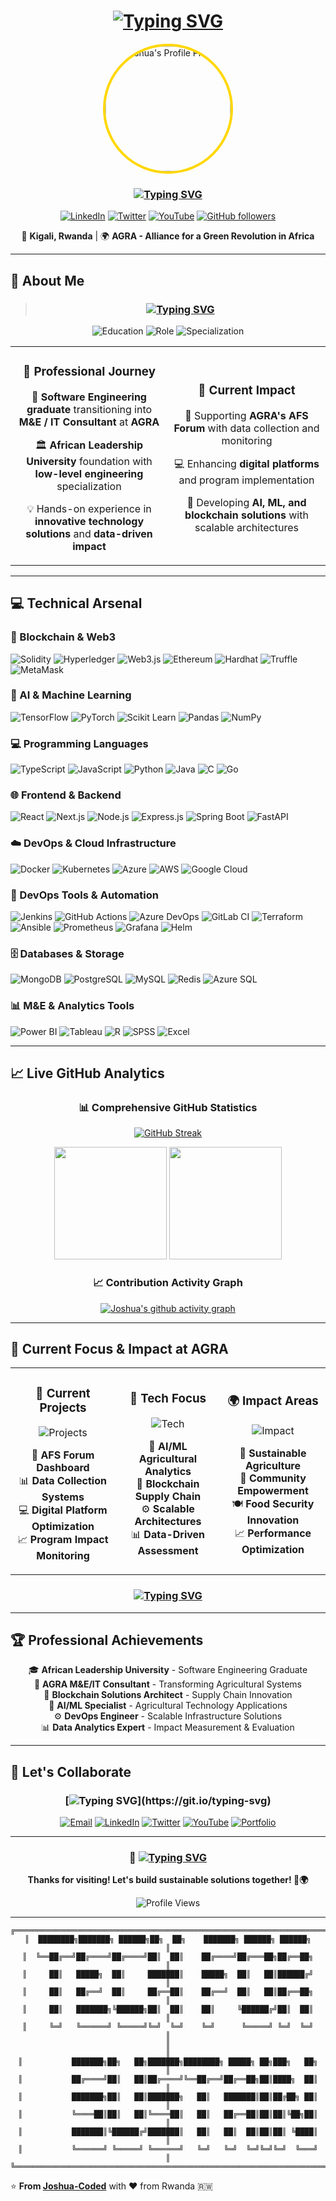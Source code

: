 <div align="center">
  
# [![Typing SVG](https://readme-typing-svg.herokuapp.com?font=Fira+Code&weight=600&size=28&duration=3000&pause=1000&color=FFD700&center=true&vCenter=true&multiline=true&width=800&height=100&lines=Hi+there%2C+I'm+Joshua+Alana!+%F0%9F%91%8B;M%26E+%2F+IT+Consultant+%40+AGRA+%F0%9F%8C%B1)](https://git.io/typing-svg)

<img src="https://github.com/Joshua-Coded.png" alt="Joshua's Profile Picture" width="200" height="200" style="border-radius: 50%; border: 4px solid #FFD700;" />

### [![Typing SVG](https://readme-typing-svg.herokuapp.com?font=Fira+Code&size=18&duration=2000&pause=1000&color=FFD700&center=true&vCenter=true&width=800&lines=Software+Engineering+Enthusiast+%7C+Blockchain+Engineer;AI%2FML+Specialist+%7C+DevOps+Engineer+%7C+M%26E+Consultant;Transforming+Agri-Food+Systems+Through+Technology+%F0%9F%8C%8D)](https://git.io/typing-svg)

[![LinkedIn](https://img.shields.io/badge/LinkedIn-0077B5?style=for-the-badge&logo=linkedin&logoColor=white)](https://www.linkedin.com/in/joshua-alana-5760b3196/)
[![Twitter](https://img.shields.io/badge/Twitter-1DA1F2?style=for-the-badge&logo=twitter&logoColor=white)](https://twitter.com/devjosh2023)
[![YouTube](https://img.shields.io/badge/YouTube-FF0000?style=for-the-badge&logo=youtube&logoColor=white)](https://youtube.com/@devjosh2023)
[![GitHub followers](https://img.shields.io/github/followers/Joshua-Coded?style=for-the-badge&color=FFD700&labelColor=000000)](https://github.com/Joshua-Coded)

📍 **Kigali, Rwanda** | 🌍 **AGRA - Alliance for a Green Revolution in Africa**

</div>

---

## 🌟 About Me

<div align="center">

> ### [![Typing SVG](https://readme-typing-svg.herokuapp.com?font=Fira+Code&size=16&duration=4000&pause=2000&color=FFD700&center=true&vCenter=true&width=600&lines=%22Turning+tech+into+tools+for+a+better+tomorrow.%22)](https://git.io/typing-svg)

</div>

<div align="center">

![Education](https://img.shields.io/badge/🎓_Education-African_Leadership_University-FFD700?style=for-the-badge&logoColor=black)
![Role](https://img.shields.io/badge/🌱_Current_Role-M%26E_IT_Consultant_@_AGRA-FFD700?style=for-the-badge&logoColor=black)
![Specialization](https://img.shields.io/badge/⚙️_Specialization-Low--level_Engineering-FFD700?style=for-the-badge&logoColor=black)

</div>

<div align="center">

<table>
<tr>
<td width="50%" align="center">

### 🎯 **Professional Journey**
🌱 **Software Engineering graduate** transitioning into **M&E / IT Consultant** at **AGRA**

🏛️ **African Leadership University** foundation with **low-level engineering** specialization

💡 Hands-on experience in **innovative technology solutions** and **data-driven impact**

</td>
<td width="50%" align="center">

### 🚀 **Current Impact**
🌾 Supporting **AGRA's AFS Forum** with data collection and monitoring

💻 Enhancing **digital platforms** and program implementation

🤖 Developing **AI, ML, and blockchain solutions** with scalable architectures

</td>
</tr>
</table>

</div>

---

## 💻 Technical Arsenal

### 🔗 Blockchain & Web3
![Solidity](https://img.shields.io/badge/Solidity-363636?style=for-the-badge&logo=solidity&logoColor=white)
![Hyperledger](https://img.shields.io/badge/hyperledger-2F3134?style=for-the-badge&logo=hyperledger&logoColor=white)
![Web3.js](https://img.shields.io/badge/Web3.js-F16822?style=for-the-badge&logo=web3.js&logoColor=white)
![Ethereum](https://img.shields.io/badge/Ethereum-3C3C3D?style=for-the-badge&logo=ethereum&logoColor=white)
![Hardhat](https://img.shields.io/badge/Hardhat-FFF100?style=for-the-badge&logo=hardhat&logoColor=black)
![Truffle](https://img.shields.io/badge/Truffle-5E4692?style=for-the-badge&logo=truffle&logoColor=white)
![MetaMask](https://img.shields.io/badge/MetaMask-F6851B?style=for-the-badge&logo=metamask&logoColor=white)

### 🤖 AI & Machine Learning
![TensorFlow](https://img.shields.io/badge/TensorFlow-FF6F00?style=for-the-badge&logo=tensorflow&logoColor=white)
![PyTorch](https://img.shields.io/badge/PyTorch-EE4C2C?style=for-the-badge&logo=pytorch&logoColor=white)
![Scikit Learn](https://img.shields.io/badge/scikit_learn-F7931E?style=for-the-badge&logo=scikit-learn&logoColor=white)
![Pandas](https://img.shields.io/badge/Pandas-2C2D72?style=for-the-badge&logo=pandas&logoColor=white)
![NumPy](https://img.shields.io/badge/numpy-%23013243.svg?style=for-the-badge&logo=numpy&logoColor=white)

### 💻 Programming Languages
![TypeScript](https://img.shields.io/badge/TypeScript-007ACC?style=for-the-badge&logo=typescript&logoColor=white)
![JavaScript](https://img.shields.io/badge/JavaScript-F7DF1E?style=for-the-badge&logo=javascript&logoColor=black)
![Python](https://img.shields.io/badge/Python-3776AB?style=for-the-badge&logo=python&logoColor=white)
![Java](https://img.shields.io/badge/Java-ED8B00?style=for-the-badge&logo=java&logoColor=white)
![C](https://img.shields.io/badge/C-00599C?style=for-the-badge&logo=c&logoColor=white)
![Go](https://img.shields.io/badge/Go-00ADD8?style=for-the-badge&logo=go&logoColor=white)

### 🌐 Frontend & Backend
![React](https://img.shields.io/badge/React-20232A?style=for-the-badge&logo=react&logoColor=61DAFB)
![Next.js](https://img.shields.io/badge/Next.js-000000?style=for-the-badge&logo=next.js&logoColor=white)
![Node.js](https://img.shields.io/badge/Node.js-43853D?style=for-the-badge&logo=node.js&logoColor=white)
![Express.js](https://img.shields.io/badge/Express.js-404D59?style=for-the-badge)
![Spring Boot](https://img.shields.io/badge/Spring_Boot-6DB33F?style=for-the-badge&logo=spring-boot&logoColor=white)
![FastAPI](https://img.shields.io/badge/FastAPI-005571?style=for-the-badge&logo=fastapi)

### ☁️ DevOps & Cloud Infrastructure
![Docker](https://img.shields.io/badge/Docker-2496ED?style=for-the-badge&logo=docker&logoColor=white)
![Kubernetes](https://img.shields.io/badge/Kubernetes-326CE5?style=for-the-badge&logo=kubernetes&logoColor=white)
![Azure](https://img.shields.io/badge/Microsoft_Azure-0089D0?style=for-the-badge&logo=microsoft-azure&logoColor=white)
![AWS](https://img.shields.io/badge/AWS-232F3E?style=for-the-badge&logo=amazon-aws&logoColor=white)
![Google Cloud](https://img.shields.io/badge/Google_Cloud-4285F4?style=for-the-badge&logo=google-cloud&logoColor=white)

### 🔧 DevOps Tools & Automation
![Jenkins](https://img.shields.io/badge/Jenkins-D24939?style=for-the-badge&logo=jenkins&logoColor=white)
![GitHub Actions](https://img.shields.io/badge/GitHub_Actions-2088FF?style=for-the-badge&logo=github-actions&logoColor=white)
![Azure DevOps](https://img.shields.io/badge/Azure_DevOps-0078D4?style=for-the-badge&logo=azure-devops&logoColor=white)
![GitLab CI](https://img.shields.io/badge/GitLab_CI-FC6D26?style=for-the-badge&logo=gitlab&logoColor=white)
![Terraform](https://img.shields.io/badge/Terraform-623CE4?style=for-the-badge&logo=terraform&logoColor=white)
![Ansible](https://img.shields.io/badge/Ansible-EE0000?style=for-the-badge&logo=ansible&logoColor=white)
![Prometheus](https://img.shields.io/badge/Prometheus-E6522C?style=for-the-badge&logo=prometheus&logoColor=white)
![Grafana](https://img.shields.io/badge/Grafana-F46800?style=for-the-badge&logo=grafana&logoColor=white)
![Helm](https://img.shields.io/badge/Helm-0F1689?style=for-the-badge&logo=helm&logoColor=white)

### 🗄️ Databases & Storage
![MongoDB](https://img.shields.io/badge/MongoDB-4EA94B?style=for-the-badge&logo=mongodb&logoColor=white)
![PostgreSQL](https://img.shields.io/badge/PostgreSQL-316192?style=for-the-badge&logo=postgresql&logoColor=white)
![MySQL](https://img.shields.io/badge/MySQL-00000F?style=for-the-badge&logo=mysql&logoColor=white)
![Redis](https://img.shields.io/badge/Redis-DC382D?style=for-the-badge&logo=redis&logoColor=white)
![Azure SQL](https://img.shields.io/badge/Azure_SQL-0078D4?style=for-the-badge&logo=microsoft-sql-server&logoColor=white)

### 📊 M&E & Analytics Tools
![Power BI](https://img.shields.io/badge/Power_BI-F2C811?style=for-the-badge&logo=power-bi&logoColor=white)
![Tableau](https://img.shields.io/badge/Tableau-E97627?style=for-the-badge&logo=tableau&logoColor=white)
![R](https://img.shields.io/badge/R-276DC3?style=for-the-badge&logo=r&logoColor=white)
![SPSS](https://img.shields.io/badge/SPSS-052FAD?style=for-the-badge&logo=ibm&logoColor=white)
![Excel](https://img.shields.io/badge/Microsoft_Excel-217346?style=for-the-badge&logo=microsoft-excel&logoColor=white)

---

## 📈 Live GitHub Analytics

<div align="center">

### 📊 Comprehensive GitHub Statistics
  
[![GitHub Streak](https://streak-stats.demolab.com/?user=Joshua-Coded&theme=golden&border_radius=20&ring=FFD700&fire=FFD700&currStreakLabel=FFD700)](https://git.io/streak-stats)

<img height="180em" src="https://github-readme-stats.vercel.app/api?username=Joshua-Coded&show_icons=true&theme=dark&include_all_commits=true&count_private=true&border_radius=20&title_color=FFD700&icon_color=FFD700&text_color=ffffff&bg_color=0d1117"/>
<img height="180em" src="https://github-readme-stats.vercel.app/api/top-langs/?username=Joshua-Coded&layout=compact&langs_count=8&theme=dark&border_radius=20&title_color=FFD700&text_color=ffffff&bg_color=0d1117"/>

### 📈 Contribution Activity Graph
[![Joshua's github activity graph](https://github-readme-activity-graph.vercel.app/graph?username=Joshua-Coded&theme=github-compact&color=FFD700&line=FFD700&point=ffffff&area=true&hide_border=true)](https://github.com/ashutosh00710/github-readme-activity-graph)

</div>

---

## 🎯 Current Focus & Impact at AGRA

<div align="center">

<table>
<tr>
<td width="33%" align="center">

### 🚀 **Current Projects**
![Projects](https://img.shields.io/badge/Active_Projects-4-FFD700?style=for-the-badge&logo=rocket&logoColor=black)

🌾 **AFS Forum Dashboard**  
📊 **Data Collection Systems**  
💻 **Digital Platform Optimization**  
📈 **Program Impact Monitoring**

</td>
<td width="33%" align="center">

### 🔧 **Tech Focus**
![Tech](https://img.shields.io/badge/Technologies-AI%2FML%20%7C%20Blockchain-FFD700?style=for-the-badge&logo=cpu&logoColor=black)

🤖 **AI/ML Agricultural Analytics**  
🔗 **Blockchain Supply Chain**  
⚙️ **Scalable Architectures**  
📊 **Data-Driven Assessment**

</td>
<td width="33%" align="center">

### 🌍 **Impact Areas**
![Impact](https://img.shields.io/badge/Impact_Focus-Agriculture%20%7C%20Tech-FFD700?style=for-the-badge&logo=globe&logoColor=black)

🌱 **Sustainable Agriculture**  
🤝 **Community Empowerment**  
🍽️ **Food Security Innovation**  
📈 **Performance Optimization**

</td>
</tr>
</table>

</div>

<div align="center">

### [![Typing SVG](https://readme-typing-svg.herokuapp.com?font=Fira+Code&size=16&duration=3000&pause=1000&color=FFD700&center=true&vCenter=true&width=800&lines=Building+tech+solutions+for+sustainable+agriculture;Empowering+African+farmers+through+innovation;Creating+data-driven+impact+in+agri-food+systems)](https://git.io/typing-svg)

</div>

---

## 🏆 Professional Achievements

<div align="center">

🎓 **African Leadership University** - Software Engineering Graduate  
🌱 **AGRA M&E/IT Consultant** - Transforming Agricultural Systems  
🔗 **Blockchain Solutions Architect** - Supply Chain Innovation  
🤖 **AI/ML Specialist** - Agricultural Technology Applications  
⚙️ **DevOps Engineer** - Scalable Infrastructure Solutions  
📊 **Data Analytics Expert** - Impact Measurement & Evaluation

</div>

---

## 🤝 Let's Collaborate

<div align="center">

### [![Typing SVG](https://readme-typing-svg.herokuapp.com?font=Fira+Code&size=18&duration=3000&pause=1000&color=FFD700&center=true&vCenter=true&width=700&lines=Eager+to+connect+with+professionals+in%3A;Agri-Tech+%7C+AI%2FML+%7C+Blockchain+%7C+Development;Let's+drive+innovation+and+sustainability+together!)](https://git.io/typing-svg)

[![Email](https://img.shields.io/badge/Email-D14836?style=for-the-badge&logo=gmail&logoColor=white)](mailto:joshua.alana@agra.org)
[![LinkedIn](https://img.shields.io/badge/LinkedIn-0077B5?style=for-the-badge&logo=linkedin&logoColor=white)](https://www.linkedin.com/in/joshua-alana-5760b3196/)
[![Twitter](https://img.shields.io/badge/Twitter-1DA1F2?style=for-the-badge&logo=twitter&logoColor=white)](https://twitter.com/devjosh2023)
[![YouTube](https://img.shields.io/badge/YouTube-FF0000?style=for-the-badge&logo=youtube&logoColor=white)](https://youtube.com/@devjosh2023)
[![Portfolio](https://img.shields.io/badge/Portfolio-000000?style=for-the-badge&logo=vercel&logoColor=white)](https://joshuaalana.dev)

</div>

---

<div align="center">

### 🌟 [![Typing SVG](https://readme-typing-svg.herokuapp.com?font=Fira+Code&size=20&duration=4000&pause=2000&color=FFD700&center=true&vCenter=true&width=600&lines=%22Turning+tech+into+tools+for+a+better+tomorrow.%22)](https://git.io/typing-svg)

**Thanks for visiting! Let's build sustainable solutions together! 🚀🌍**

![Profile Views](https://komarev.com/ghpvc/?username=Joshua-Coded&color=FFD700&style=flat-square&label=Profile+Views)

</div>

---

<div align="center">

```
╔══════════════════════════════════════════════════════════════════════════════╗
║  ████████╗███████╗ ██████╗██╗  ██╗    ███████╗ ██████╗ ██████╗             ║
║  ╚══██╔══╝██╔════╝██╔════╝██║  ██║    ██╔════╝██╔═══██╗██╔══██╗            ║
║     ██║   █████╗  ██║     ███████║    █████╗  ██║   ██║██████╔╝            ║
║     ██║   ██╔══╝  ██║     ██╔══██║    ██╔══╝  ██║   ██║██╔══██╗            ║
║     ██║   ███████╗╚██████╗██║  ██║    ██║     ╚██████╔╝██║  ██║            ║
║     ╚═╝   ╚══════╝ ╚═════╝╚═╝  ╚═╝    ╚═╝      ╚═════╝ ╚═╝  ╚═╝            ║
║                                                                              ║
║           ███████╗██╗   ██╗███████╗████████╗ █████╗ ██╗███╗   ██╗           ║
║           ██╔════╝██║   ██║██╔════╝╚══██╔══╝██╔══██╗██║████╗  ██║           ║
║           ███████╗██║   ██║███████╗   ██║   ███████║██║██╔██╗ ██║           ║
║           ╚════██║██║   ██║╚════██║   ██║   ██╔══██║██║██║╚██╗██║           ║
║           ███████║╚██████╔╝███████║   ██║   ██║  ██║██║██║ ╚████║           ║
║           ╚══════╝ ╚═════╝ ╚══════╝   ╚═╝   ╚═╝  ╚═╝╚═╝╚═╝  ╚═══╝           ║
╚══════════════════════════════════════════════════════════════════════════════╝
```

</div>

⭐️ **From [Joshua-Coded](https://github.com/Joshua-Coded)** with ❤️ from Rwanda 🇷🇼
